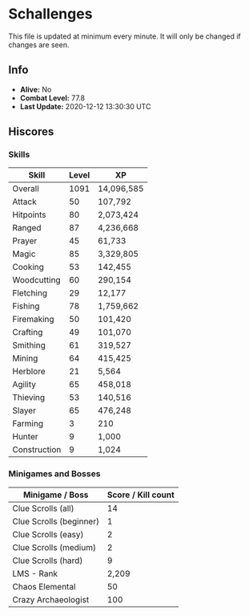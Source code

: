 # Schallenges

This file is updated at minimum every minute. It will only be changed if changes are seen.

## Info

 - **Alive:** No
 - **Combat Level:** 77.8
 - **Last Update:** 2020-12-12 13:30:30 UTC

## Hiscores

### Skills

| Skill | Level | XP |
|--|--|--|
| Overall | 1091 | 14,096,585 |
| Attack | 50 | 107,792 |
| Hitpoints | 80 | 2,073,424 |
| Ranged | 87 | 4,236,668 |
| Prayer | 45 | 61,733 |
| Magic | 85 | 3,329,805 |
| Cooking | 53 | 142,455 |
| Woodcutting | 60 | 290,154 |
| Fletching | 29 | 12,177 |
| Fishing | 78 | 1,759,662 |
| Firemaking | 50 | 101,420 |
| Crafting | 49 | 101,070 |
| Smithing | 61 | 319,527 |
| Mining | 64 | 415,425 |
| Herblore | 21 | 5,564 |
| Agility | 65 | 458,018 |
| Thieving | 53 | 140,516 |
| Slayer | 65 | 476,248 |
| Farming | 3 | 210 |
| Hunter | 9 | 1,000 |
| Construction | 9 | 1,024 |

### Minigames and Bosses

| Minigame / Boss | Score / Kill count |
|--|--|
| Clue Scrolls (all) | 14 |
| Clue Scrolls (beginner) | 1 |
| Clue Scrolls (easy) | 2 |
| Clue Scrolls (medium) | 2 |
| Clue Scrolls (hard) | 9 |
| LMS - Rank | 2,209 |
| Chaos Elemental | 50 |
| Crazy Archaeologist | 100 |
